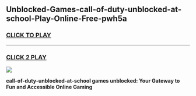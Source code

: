 
## Unblocked-Games-call-of-duty-unblocked-at-school-Play-Online-Free-pwh5a
<h3>
<a href="https://premium76.site?title=call-of-duty-unblocked-at-school&ref=26A">CLICK TO PLAY</a></h3>
<hr>

<h3>
<a href="https://premium76.site?title=call-of-duty-unblocked-at-school&ref=26A">CLICK 2 PLAY</a>
  
</h3>

<a href="https://premium76.site?title=call-of-duty-unblocked-at-school&ref=26A"><img src="https://clearcache.store/games.png"></a>


**call-of-duty-unblocked-at-school games unblocked: Your Gateway to Fun and Accessible Online Gaming**

